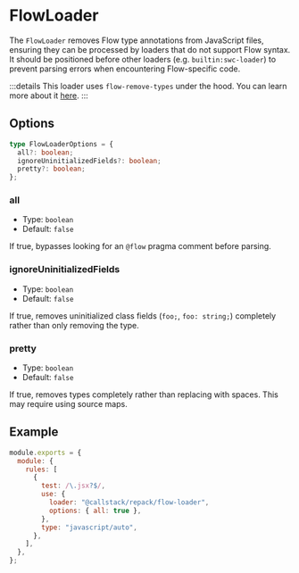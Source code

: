 # FlowLoader

The `FlowLoader` removes Flow type annotations from JavaScript files, ensuring they can be processed by loaders that do not support Flow syntax. It should be positioned before other loaders (e.g. `builtin:swc-loader`) to prevent parsing errors when encountering Flow-specific code.

:::details
This loader uses `flow-remove-types` under the hood. You can learn more about it [here](https://github.com/facebook/flow/tree/main/packages/flow-remove-types).
:::

## Options

```ts
type FlowLoaderOptions = {
  all?: boolean;
  ignoreUninitializedFields?: boolean;
  pretty?: boolean;
};
```

### all

- Type: `boolean`
- Default: `false`

If true, bypasses looking for an `@flow` pragma comment before parsing.

### ignoreUninitializedFields

- Type: `boolean`
- Default: `false`

If true, removes uninitialized class fields (`foo;`, `foo: string;`) completely rather than only removing the type.

### pretty

- Type: `boolean`
- Default: `false`

If true, removes types completely rather than replacing with spaces. This may require using source maps.

## Example

```js title=rspack.config.cjs
module.exports = {
  module: {
    rules: [
      {
        test: /\.jsx?$/,
        use: {
          loader: "@callstack/repack/flow-loader",
          options: { all: true },
        },
        type: "javascript/auto",
      },
    ],
  },
};
```
